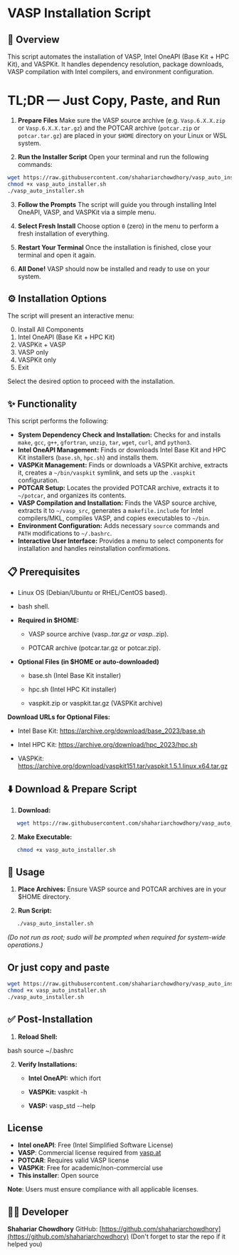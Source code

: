 # VASP Installation Script

## 🚀 Overview

This script automates the installation of VASP, Intel OneAPI (Base Kit + HPC Kit), and VASPKit. It handles dependency resolution, package downloads, VASP compilation with Intel compilers, and environment configuration.

# **TL;DR — Just Copy, Paste, and Run**

1. **Prepare Files** Make sure the VASP source archive (e.g. `Vasp.6.X.X.zip` or `Vasp.6.X.X.tar.gz`) and the POTCAR archive (`potcar.zip` or `potcar.tar.gz`) are placed in your `$HOME` directory on your Linux or WSL system.

2. **Run the Installer Script** Open your terminal and run the following commands:

```bash
wget https://raw.githubusercontent.com/shahariarchowdhory/vasp_auto_installer/refs/heads/main/vasp_auto_installer.sh -O vasp_auto_installer.sh
chmod +x vasp_auto_installer.sh
./vasp_auto_installer.sh
```

3. **Follow the Prompts** The script will guide you through installing Intel OneAPI, VASP, and VASPKit via a simple menu.

4. **Select Fresh Install** Choose option `0` (zero) in the menu to perform a fresh installation of everything.

5. **Restart Your Terminal** Once the installation is finished, close your terminal and open it again.

6. **All Done!** VASP should now be installed and ready to use on your system.

## ⚙️ Installation Options

The script will present an interactive menu:

0) Install All Components
1) Intel OneAPI (Base Kit + HPC Kit)
2) VASPKit + VASP
3) VASP only
4) VASPKit only
5) Exit

Select the desired option to proceed with the installation.

## ✨ Functionality

This script performs the following:

* **System Dependency Check and Installation:** Checks for and installs `make`, `gcc`, `g++`, `gfortran`, `unzip`, `tar`, `wget`, `curl`, and `python3`.
* **Intel OneAPI Management:** Finds or downloads Intel Base Kit and HPC Kit installers (`base.sh`, `hpc.sh`) and installs them.
* **VASPKit Management:** Finds or downloads a VASPKit archive, extracts it, creates a `~/bin/vaspkit` symlink, and sets up the `.vaspkit` configuration.
* **POTCAR Setup:** Locates the provided POTCAR archive, extracts it to `~/potcar`, and organizes its contents.
* **VASP Compilation and Installation:** Finds the VASP source archive, extracts it to `~/vasp_src`, generates a `makefile.include` for Intel compilers/MKL, compiles VASP, and copies executables to `~/bin`.
* **Environment Configuration:** Adds necessary `source` commands and `PATH` modifications to `~/.bashrc`.
* **Interactive User Interface:** Provides a menu to select components for installation and handles reinstallation confirmations.

## 📋 Prerequisites

* Linux OS (Debian/Ubuntu or RHEL/CentOS based).

* bash shell.

* **Required in $HOME:**

  * VASP source archive (vasp.*.tar.gz or vasp.*.zip).

  * POTCAR archive (potcar.tar.gz or potcar.zip).

* **Optional Files (in $HOME or auto-downloaded)**

  * base.sh (Intel Base Kit installer)

  * hpc.sh (Intel HPC Kit installer)

  * vaspkit.zip or vaspkit.tar.gz (VASPKit archive)

**Download URLs for Optional Files:**

* Intel Base Kit: https://archive.org/download/base_2023/base.sh

* Intel HPC Kit: https://archive.org/download/hpc_2023/hpc.sh

* VASPKit: https://archive.org/download/vaspkit151.tar/vaspkit.1.5.1.linux.x64.tar.gz

## ⬇️ Download & Prepare Script

1. **Download:**

   
```bash
   wget https://raw.githubusercontent.com/shahariarchowdhory/vasp_auto_installer/refs/heads/main/vasp_auto_installer.sh -O vasp_auto_installer.sh
```

2. **Make Executable:**

   
```bash
   chmod +x vasp_auto_installer.sh
```
## 🚀 Usage

1. **Place Archives:** Ensure VASP source and POTCAR archives are in your $HOME directory.

2. **Run Script:**

   
```bash
   ./vasp_auto_installer.sh
```

   *(Do not run as root; sudo will be prompted when required for system-wide operations.)*

 ## Or just copy and paste

   ```bash
   wget https://raw.githubusercontent.com/shahariarchowdhory/vasp_auto_installer/refs/heads/main/vasp_auto_installer.sh -O vasp_auto_installer.sh
   chmod +x vasp_auto_installer.sh
   ./vasp_auto_installer.sh
   ```

  

## ✅ Post-Installation

1. **Reload Shell:**

   
bash
   source ~/.bashrc


2. **Verify Installations:**

   * **Intel OneAPI:** which ifort

   * **VASPKit:** vaspkit -h

   * **VASP:** vasp_std --help


## License

- **Intel oneAPI**: Free (Intel Simplified Software License)
- **VASP**: Commercial license required from [vasp.at](https://www.vasp.at/)
- **POTCAR**: Requires valid VASP license
- **VASPKit**: Free for academic/non-commercial use
- **This installer**: Open source

**Note**: Users must ensure compliance with all applicable licenses.

## 👨‍💻 Developer

**Shahariar Chowdhory**
GitHub: [https://github.com/shahariarchowdhory](https://github.com/shahariarchowdhory)
(Don't forget to star the repo if it helped you)
